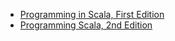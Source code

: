 * [Programming in Scala, First Edition](http://www.artima.com/pins1ed/index.html)
* [Programming Scala, 2nd Edition](http://shop.oreilly.com/product/0636920033073.do)
